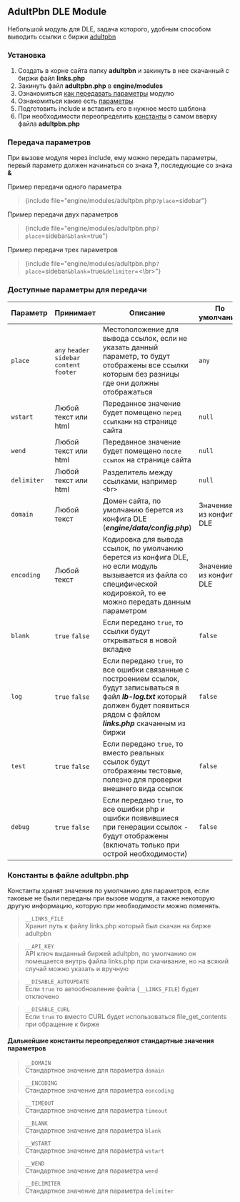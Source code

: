 ## AdultPbn DLE Module
Небольшой модуль для DLE, задача которого, удобным способом выводить ссылки c биржи [adultpbn](https://adultpbn.com/)

### Установка
1. Создать в корне сайта папку **adultpbn** и закинуть в нее скачанный с биржи файл **links.php**
2. Закинуть файл **adultpbn.php** в **engine/modules**
3. Ознакомиться [как передавать параметры](#передача-параметров) модулю
4. Ознакомиться какие есть [параметры](#доступные-параметры-для-передачи)
5. Подготовить include и вставить его в нужное место шаблона
6. При необходимости переопределить [константы](#константы-в-файле-adultpbnphp) в самом вверху файла **adultpbn.php**


### Передача параметров
При вызове модуля через include, ему можно передать параметры,
первый параметр должен начинаться со знака **?**, последующие со знака **&**

Пример передачи одного параметра
> {include file="engine/modules/adultpbn.php`?place`=sidebar"}

Пример передачи двух параметров
> {include file="engine/modules/adultpbn.php`?place`=sidebar`&blank`=true"}

Пример передачи трех параметров
> {include file="engine/modules/adultpbn.php`?place`=sidebar`&blank`=true`&delimiter`=<\br>"}


### Доступные параметры для передачи
| Параметр    | Принимает                                   | Описание                                                                                                                                                                                        | По умолчанию            |
|-------------|---------------------------------------------|-------------------------------------------------------------------------------------------------------------------------------------------------------------------------------------------------|-------------------------|
| `place`     | `any` `header` `sidebar` `content` `footer` | Местоположение для вывода ссылок, если не указать данный параметр, то будут отображены все ссылки которым без разницы где они должны отображаться                                               | `any`                   |
| `wstart`    | Любой текст или html                        | Переданное значение будет помещено `перед ссылками` на странице сайта                                                                                                                           | `null`                  |
| `wend`      | Любой текст или html                        | Переданное значение будет помещено `после ссылок` на странице сайта                                                                                                                             | `null`                  |
| `delimiter` | Любой текст или html                        | Разделитель между ссылками, например `<br>`                                                                                                                                                     | `null `                 |
| `domain`    | Любой текст                                 | Домен сайта, по умолчанию берется из конфига DLE (___engine/data/config.php___)                                                                                                                 | Значение из конфига DLE |
| `encoding`  | Любой текст                                 | Кодировка для вывода ссылок, по умолчанию берется из конфига DLE, но если модуль вызывается из файла со специфической кодировкой, то ее можно передать данным параметром                        | Значение из конфига DLE |
| `blank`     | `true` `false`                              | Если передано `true`, то ссылки будут открываться в новой вкладке                                                                                                                               | `false`                 |
| `log`       | `true` `false`                              | Если передано `true`, то все ошибки связанные с построением ссылок, будут записываться в файл ___lb-log.txt___ который должен будет появиться рядом с файлом ___links.php___ скачанным из биржи | `false`                 |
| `test`      | `true` `false`                              | Если передано `true`, то вместо реальных ссылок будут отображены тестовые, полезно для проверки внешнего вида ссылок                                                                            | `false`                 |
| `debug`     | `true` `false`                              | Если передано `true`, то все ошибки php и ошибки появившиеся при генерации ссылок - будут отображены (включать только при острой необходимости)                                                 | `false`                 |


### Константы в файле adultpbn.php
Константы хранят значения по умолчанию для параметров, если таковые не были переданы при вызове модуля, а также некоторую другую информацию, которую при необходимости можно поменять.

>`__LINKS_FILE`\
> Хранит путь к файлу links.php который был скачан на бирже adultpbn

>`__API_KEY`\
> API ключ выданный биржей adultpbn, по умолчанию он помещается внутрь файла
links.php при скачивание, но на всякий случай можно указать и вручную

>`__DISABLE_AUTOUPDATE`\
> Если `true` то автообновление файла (`__LINKS_FILE`) будет отключено

>`__DISABLE_CURL`\
> Если `true` то вместо CURL будет использоваться file_get_contents при обращение к бирже

#### Дальнейшие константы переопределяют стандартные значения параметров
>`__DOMAIN`\
> Стандартное значение для параметра `domain`

>`__ENCODING`\
> Стандартное значение для параметра `eoncoding`

>`__TIMEOUT`\
> Стандартное значение для параметра `timeout`

>`__BLANK`\
> Стандартное значение для параметра `blank`

>`__WSTART`\
> Стандартное значение для параметра `wstart`

>`__WEND`\
> Стандартное значение для параметра `wend`

>`__DELIMITER`\
> Стандартное значение для параметра `delimiter`